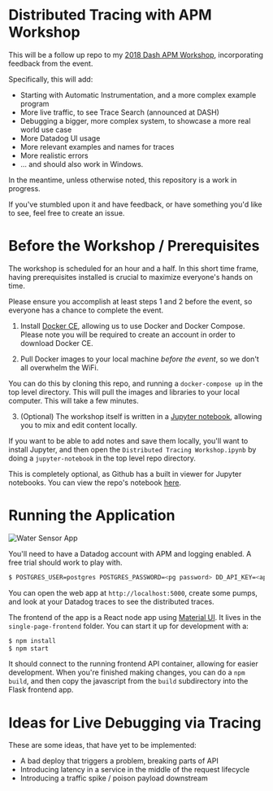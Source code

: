 # Distributed Tracing with APM Workshop

This will be a follow up repo to my [2018 Dash APM Workshop](https://github.com/burningion/dash-apm-workshop), incorporating feedback from the event.

Specifically, this will add:

* Starting with Automatic Instrumentation, and a more complex example program
* More live traffic, to see Trace Search (announced at DASH)
* Debugging a bigger, more complex system, to showcase a more real world use case
* More Datadog UI usage
* More relevant examples and names for traces
* More realistic errors 
* ... and should also work in Windows.

In the meantime, unless otherwise noted, this repository is a work in progress. 

If you've stumbled upon it and have feedback, or have something you'd  like to see, feel free to create an issue.

# Before the Workshop / Prerequisites

The workshop is scheduled for an hour and a half. In this short time frame, having prerequisites installed is crucial to maximize everyone's hands on time.

Please ensure you accomplish at least steps 1 and 2 before the event, so everyone has a chance to complete the event.

1. Install [Docker CE](https://store.docker.com/search?type=edition&offering=community), allowing us to use Docker and Docker Compose. Please note you will be required to create an account in order to download Docker CE. 

2. Pull Docker images to your local machine *before the event*, so we don't all overwhelm the WiFi. 

You can do this by cloning this repo, and running a `docker-compose up` in the top level directory. This will pull the images and libraries to your local computer. This will take a few minutes.

3. (Optional) The workshop itself is written in a [Jupyter notebook](http://jupyter.org/), allowing you to mix and edit content locally. 

If you want to be able to add notes and save them locally, you'll want to install Jupyter, and then open the `Distributed Tracing Workshop.ipynb` by doing a `jupyter-notebook` in the top level repo directory.

This is completely optional, as Github has a built in viewer for Jupyter notebooks. You can view the repo's notebook [here](https://github.com/burningion/distributed-tracing-with-apm-workshop/blob/master/Distributed%20Tracing%20Workshop.ipynb).

# Running the Application

![Water Sensor App](https://github.com/burningion/distributed-tracing-with-apm-workshop/raw/master/images/dashboard.png)

You'll need to have a Datadog account with APM and logging enabled. A free trial should work to play with.

```bash
$ POSTGRES_USER=postgres POSTGRES_PASSWORD=<pg password> DD_API_KEY=<api key> docker-compose up
```

You can open the web app at `http://localhost:5000`, create some pumps, and look at your Datadog traces to see the distributed traces.

The frontend of the app is a React node app using [Material UI](https://material-ui.com/). It lives in the `single-page-frontend` folder. You can start it up for development with a:

```bash
$ npm install
$ npm start
```

It should connect to the running frontend API container, allowing for easier development. When you're finished making changes, you can do a `npm build`, and then copy the javascript from the `build` subdirectory into the Flask frontend app.

# Ideas for Live Debugging via Tracing

These are some ideas, that have yet to be implemented:

* A bad deploy that triggers a problem, breaking parts of API
* Introducing latency in a service in the middle of the request lifecycle
* Introducing a traffic spike / poison payload downstream

